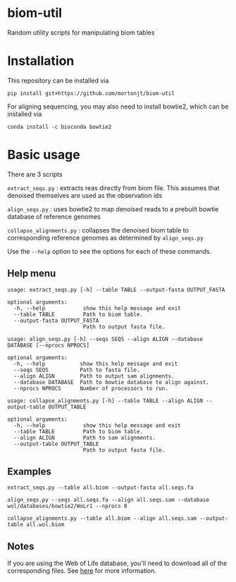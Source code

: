 # biom-util
Random utility scripts for manipulating biom tables

# Installation

This repository can be installed via 
```
pip install git+https://github.com/mortonjt/biom-util
```

For aligning sequencing, you may also need to install bowtie2, which can be installed via

```
conda install -c bioconda bowtie2
```

# Basic usage

There are 3 scripts

`extract_seqs.py` : extracts reas directly from biom file.  This assumes that denoised themselves are used as the observation ids

`align_seqs.py` : uses bowtie2 to map denoised reads to a prebuilt bowtie database of reference genomes

`collapse_alignments.py` : collapses the denoised biom table to corresponding reference genomes as determined by `align_seqs.py`

Use the `--help` option to see the options for each of these commands.

## Help menu
```
usage: extract_seqs.py [-h] --table TABLE --output-fasta OUTPUT_FASTA

optional arguments:
  -h, --help            show this help message and exit
  --table TABLE         Path to biom table.
  --output-fasta OUTPUT_FASTA
                        Path to output fasta file.
```                        

```
usage: align_seqs.py [-h] --seqs SEQS --align ALIGN --database DATABASE [--nprocs NPROCS]

optional arguments:
  -h, --help           show this help message and exit
  --seqs SEQS          Path to fasta file.
  --align ALIGN        Path to output sam alignments.
  --database DATABASE  Path to bowtie database to align against.
  --nprocs NPROCS      Number of processors to run.
```

```
usage: collapse_alignments.py [-h] --table TABLE --align ALIGN --output-table OUTPUT_TABLE

optional arguments:
  -h, --help            show this help message and exit
  --table TABLE         Path to biom table.
  --align ALIGN         Path to sam alignments.
  --output-table OUTPUT_TABLE
                        Path to output fasta file.
```

## Examples

```
extract_seqs.py --table all.biom --output-fasta all.seqs.fa
```

```
align_seqs.py --seqs all.seqs.fa --align all.seqs.sam --database wol/databases/bowtie2/WoLr1 --nprocs 8
```

```
collapse_alignments.py --table all.biom --align all.seqs.sam --output-table all.wol.biom
```

## Notes
If you are using the Web of Life database, you'll need to download all of the corresponding files.  See [here](https://biocore.github.io/wol/data/) for more information.
